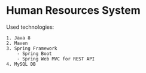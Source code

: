 # Human Resources System

Used technologies:

    1. Java 8
    2. Maven
    3. Spring Framework
        - Spring Boot
        - Spring Web MVC for REST API
    4. MySQL DB
    


